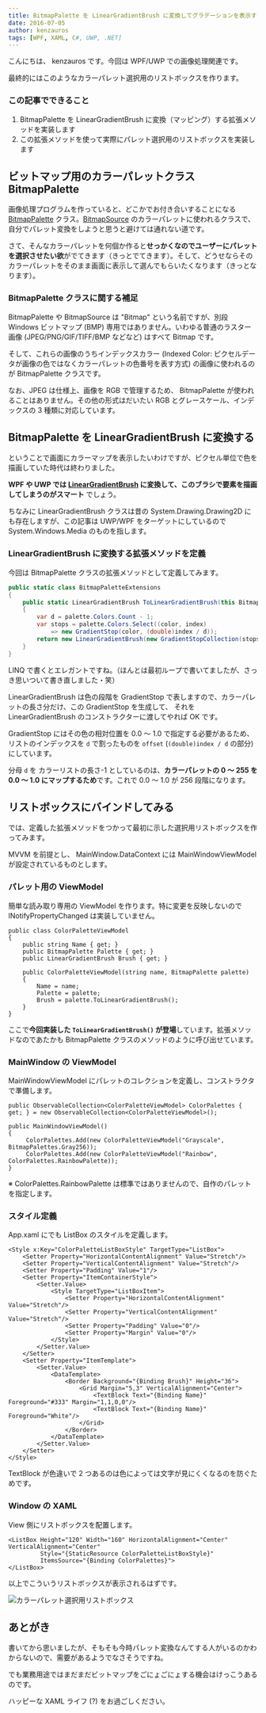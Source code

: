 ```yaml
---
title: BitmapPalette を LinearGradientBrush に変換してグラデーションを表示する
date: 2016-07-05
author: kenzauros
tags: [WPF, XAML, C#, UWP, .NET]
---
```


こんにちは、 kenzauros です。今回は WPF/UWP での画像処理関連です。

最終的にはこのようなカラーパレット選択用のリストボックスを作ります。

### この記事でできること

1. BitmapPalette を LinearGradientBrush に変換（マッピング）する拡張メソッドを実装します
2. この拡張メソッドを使って実際にパレット選択用のリストボックスを実装します

## ビットマップ用のカラーパレットクラス BitmapPalette

画像処理プログラムを作っていると、どこかでお付き合いすることになる [BitmapPalette](https://msdn.microsoft.com/ja-jp/library/system.windows.media.imaging.bitmappalette(v=vs.110).aspx) クラス。[BitmapSource](https://msdn.microsoft.com/ja-jp/library/system.windows.media.imaging.bitmapsource(v=vs.110).aspx) のカラーパレットに使われるクラスで、自分でパレット変換をしようと思うと避けては通れない道です。

さて、そんなカラーパレットを何個か作ると**せっかくなのでユーザーにパレットを選択させたい欲**がでてきます（きっとでてきます）。そして、どうせならそのカラーパレットをそのまま画面に表示して選んでもらいたくなります（きっとなります）。

### BitmapPalette クラスに関する補足

BitmapPalette や BitmapSource は "Bitmap" という名前ですが、別段 Windows ビットマップ (BMP) 専用ではありません。いわゆる普通のラスター画像 (JPEG/PNG/GIF/TIFF/BMP などなど) はすべて Bitmap です。

そして、これらの画像のうちインデックスカラー (Indexed Color: ピクセルデータが画像の色ではなくカラーパレットの色番号を表す方式) の画像に使われるのが BitmapPalette クラスです。

なお、JPEG は仕様上、画像を RGB で管理するため、 BitmapPalette が使われることはありません。その他の形式はだいたい RGB とグレースケール、インデックスの 3 種類に対応しています。

## BitmapPalette を LinearGradientBrush に変換する

ということで画面にカラーマップを表示したいわけですが、ピクセル単位で色を描画していた時代は終わりました。

**WPF や UWP では [LinearGradientBrush](https://msdn.microsoft.com/ja-jp/library/system.windows.media.lineargradientbrush(v=vs.110).aspx) に変換して、このブラシで要素を描画してしまうのがスマート** でしょう。

ちなみに LinearGradientBrush クラスは昔の System.Drawing.Drawing2D にも存在しますが、この記事は UWP/WPF をターゲットにしているので System.Windows.Media のものを指します。

### LinearGradientBrush に変換する拡張メソッドを定義

今回は BitmapPalette クラスの拡張メソッドとして定義してみます。

```csharp
public static class BitmapPaletteExtensions
{
    public static LinearGradientBrush ToLinearGradientBrush(this BitmapPalette palette)
    {
        var d = palette.Colors.Count - 1;
        var stops = palette.Colors.Select((color, index)
            => new GradientStop(color, (double)index / d));
        return new LinearGradientBrush(new GradientStopCollection(stops));
    }
}
```

LINQ で書くとエレガントですね。（ほんとは最初ループで書いてましたが、さっき思いついて書き直しました・笑）

LinearGradientBrush は色の段階を GradientStop で表しますので、カラーパレットの長さ分だけ、この GradientStop を生成して、 それを LinearGradientBrush のコンストラクターに渡してやれば OK です。

GradientStop にはその色の相対位置を 0.0 ～ 1.0 で指定する必要があるため、リストのインデックスを `d` で割ったものを `offset` (`(double)index / d` の部分) にしています。

分母 `d` を カラーリストの長さ-1 としているのは、**カラーパレットの 0 ～ 255 を 0.0 ～ 1.0 にマップするため**です。これで 0.0 ～ 1.0 が 256 段階になります。

## リストボックスにバインドしてみる

では、定義した拡張メソッドをつかって最初に示した選択用リストボックスを作ってみます。

MVVM を前提とし、 MainWindow.DataContext には MainWindowViewModel が設定されているものとします。

### パレット用の ViewModel

簡単な読み取り専用の ViewModel を作ります。特に変更を反映しないので INotifyPropertyChanged は実装していません。

```
public class ColorPaletteViewModel
{
    public string Name { get; }
    public BitmapPalette Palette { get; }
    public LinearGradientBrush Brush { get; }

    public ColorPaletteViewModel(string name, BitmapPalette palette)
    {
        Name = name;
        Palette = palette;
        Brush = palette.ToLinearGradientBrush();
    }
}
```

ここで**今回実装した `ToLinearGradientBrush()` が登場**しています。拡張メソッドなのであたかも BitmapPalette クラスのメソッドのように呼び出せています。

### MainWindow の ViewModel

MainWindowViewModel にパレットのコレクションを定義し、コンストラクタで準備します。

```
public ObservableCollection<ColorPaletteViewModel> ColorPalettes { get; } = new ObservableCollection<ColorPaletteViewModel>();

public MainWindowViewModel()
{
     ColorPalettes.Add(new ColorPaletteViewModel("Grayscale", BitmapPalettes.Gray256));
     ColorPalettes.Add(new ColorPaletteViewModel("Rainbow", ColorPalettes.RainbowPalette));
}
```

※ ColorPalettes.RainbowPalette は標準ではありませんので、自作のパレットを指定します。

### スタイル定義

App.xaml にでも ListBox のスタイルを定義します。

```
<Style x:Key="ColorPaletteListBoxStyle" TargetType="ListBox">
    <Setter Property="HorizontalContentAlignment" Value="Stretch"/>
    <Setter Property="VerticalContentAlignment" Value="Stretch"/>
    <Setter Property="Padding" Value="1"/>
    <Setter Property="ItemContainerStyle">
        <Setter.Value>
            <Style TargetType="ListBoxItem">
                <Setter Property="HorizontalContentAlignment" Value="Stretch"/>
                <Setter Property="VerticalContentAlignment" Value="Stretch"/>
                <Setter Property="Padding" Value="0"/>
                <Setter Property="Margin" Value="0"/>
            </Style>
        </Setter.Value>
    </Setter>
    <Setter Property="ItemTemplate">
        <Setter.Value>
            <DataTemplate>
                <Border Background="{Binding Brush}" Height="36">
                    <Grid Margin="5,3" VerticalAlignment="Center">
                        <TextBlock Text="{Binding Name}" Foreground="#333" Margin="1,1,0,0"/>
                        <TextBlock Text="{Binding Name}" Foreground="White"/>
                    </Grid>
                </Border>
            </DataTemplate>
        </Setter.Value>
    </Setter>
</Style>
```

TextBlock が色違いで 2 つあるのは色によっては文字が見にくくなるのを防ぐためです。

### Window の XAML

View 側にリストボックスを配置します。

```
<ListBox Height="120" Width="160" HorizontalAlignment="Center" VerticalAlignment="Center"
         Style="{StaticResource ColorPaletteListBoxStyle}"
         ItemsSource="{Binding ColorPalettes}">
</ListBox>
```

以上でこういうリストボックスが表示されるはずです。

![カラーパレット選択用リストボックス](images/wpf-bitmap-palette-to-linear-gradient-brush-1.png)

## あとがき

書いてから思いましたが、そもそも今時パレット変換なんてする人がいるのかわからないので、需要があるようでなさそうですね。

でも業務用途ではまだまだビットマップをごにょごにょする機会はけっこうあるのです。

ハッピーな XAML ライフ (?) をお過ごしください。
